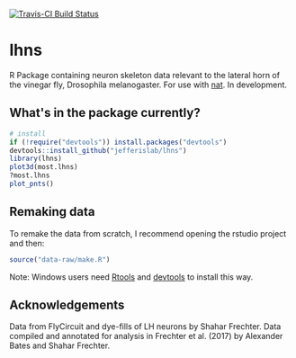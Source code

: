 [![Travis-CI Build Status](https://travis-ci.org/jefferislab/lhns.svg?branch=master)](https://travis-ci.org/jefferislab/lhns)
# lhns
R Package containing neuron skeleton data relevant to the lateral horn of the vinegar fly, Drosophila melanogaster. For use with [nat](https://github.com/jefferis/rcatmaid). In development.

## What's in the package currently?
```r
# install
if (!require("devtools")) install.packages("devtools")
devtools::install_github("jefferislab/lhns")
library(lhns)
plot3d(most.lhns)
?most.lhns
plot_pnts()
```

## Remaking data

To remake the data from scratch, I recommend opening the rstudio project and then:

```r
source("data-raw/make.R")
```

Note: Windows users need [Rtools](http://www.murdoch-sutherland.com/Rtools/) and
[devtools](http://CRAN.R-project.org/package=devtools) to install this way.

## Acknowledgements

Data from FlyCircuit and dye-fills of LH neurons by Shahar Frechter. Data compiled and annotated for analysis in Frechter et al. (2017) by Alexander Bates and Shahar Frechter. 

